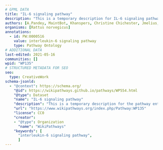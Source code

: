 ```yaml
---
# GPML DATA
title: "IL-6 signaling pathway"
description: "This is a temporary description for IL-6 signaling pathway"
authors: [A.Pandey, MaintBot, Khanspers, Christine Chichester, Jmelius, Mkutmon, Egonw, Eweitz]
organisms: [Rattus norvegicus]
annotations:
  - id: PW:0000516
    value: interleukin-6 signaling pathway
    type: Pathway Ontology
# ADDITIONAL DATA
last-edited: 2021-05-16
communities: []
wpid: "WP135"
# STRUCTURED METADATA FOR SEO
seo:
  type: CreativeWork
schema-jsonld:
  - "@context": https://schema.org/
    "@id": https://wikipathways.github.io/pathways/WP554.html
    "@type": Dataset
    "name": "IL-6 signaling pathway"
    "description": "This is a temporary description for the pathway entitled: IL-6 signaling pathway"
    "url": "https://www.wikipathways.org/index.php/Pathway:WP135"
    "license": CC0
    "creator":
    - "@type": Organization
      "name": "WikiPathways"
    "keywords": [
      "interleukin-6 signaling pathway",
      ]
---
```

